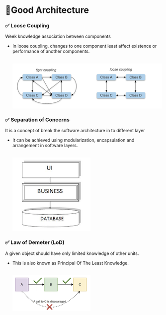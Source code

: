 # 📐Good Architecture


### ✅ Loose Coupling

Week knowledge association between components
- In loose coupling, changes to one component least affect existence or performance of another components.
<br><br>

    <img src=../images/loose_coupling.png alt="img" width="500px" />


### ✅ Separation of Concerns

It is a concept of break the software architecture in to different layer
- It can be achieved using modularization, encapsulation and arrangement in software layers.
<br><br>

    <img src=../images/separation_of_concerns.png alt="img" width="250px" />

### ✅ Law of Demeter (LoD)

A given object should have only limited knowledge of other units.
- This is also known as Principal Of The Least Knowledge.
<br><br>

    <img src=../images/law_of_demeter.png alt="img" width="250px" />
